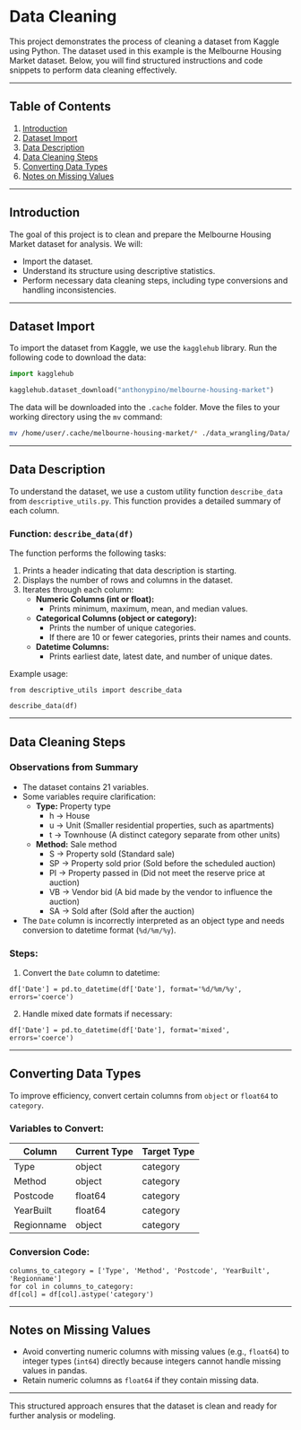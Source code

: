 # Data Cleaning

This project demonstrates the process of cleaning a dataset from Kaggle using Python. The dataset used in this example is the Melbourne Housing Market dataset. Below, you will find structured instructions and code snippets to perform data cleaning effectively.

---

## Table of Contents
1. [Introduction](#introduction)
2. [Dataset Import](#dataset-import)
3. [Data Description](#data-description)
4. [Data Cleaning Steps](#data-cleaning-steps)
5. [Converting Data Types](#converting-data-types)
6. [Notes on Missing Values](#notes-on-missing-values)

---

## Introduction
The goal of this project is to clean and prepare the Melbourne Housing Market dataset for analysis. We will:
- Import the dataset.
- Understand its structure using descriptive statistics.
- Perform necessary data cleaning steps, including type conversions and handling inconsistencies.

---

## Dataset Import
To import the dataset from Kaggle, we use the `kagglehub` library. Run the following code to download the data:

``` python
import kagglehub

kagglehub.dataset_download("anthonypino/melbourne-housing-market")
```

The data will be downloaded into the `.cache` folder. Move the files to your working directory using the `mv` command:

``` sh
mv /home/user/.cache/melbourne-housing-market/* ./data_wrangling/Data/
```

---

## Data Description
To understand the dataset, we use a custom utility function `describe_data` from `descriptive_utils.py`. This function provides a detailed summary of each column.

### Function: `describe_data(df)`
The function performs the following tasks:
1. Prints a header indicating that data description is starting.
2. Displays the number of rows and columns in the dataset.
3. Iterates through each column:
   - **Numeric Columns (int or float):**
     - Prints minimum, maximum, mean, and median values.
   - **Categorical Columns (object or category):**
     - Prints the number of unique categories.
     - If there are 10 or fewer categories, prints their names and counts.
   - **Datetime Columns:**
     - Prints earliest date, latest date, and number of unique dates.

Example usage:
```
from descriptive_utils import describe_data

describe_data(df)
```

---

## Data Cleaning Steps
### Observations from Summary
- The dataset contains 21 variables.
- Some variables require clarification:
  - **Type:** Property type
    - h → House
    - u → Unit (Smaller residential properties, such as apartments)
    - t → Townhouse (A distinct category separate from other units)
  - **Method:** Sale method 
    - S → Property sold (Standard sale)
    - SP → Property sold prior (Sold before the scheduled auction)
    - PI → Property passed in (Did not meet the reserve price at auction)
    - VB → Vendor bid (A bid made by the vendor to influence the auction)
    - SA → Sold after (Sold after the auction)
- The `Date` column is incorrectly interpreted as an object type and needs conversion to datetime format (`%d/%m/%y`).

### Steps:
1. Convert the `Date` column to datetime:
```
df['Date'] = pd.to_datetime(df['Date'], format='%d/%m/%y', errors='coerce')
```
2. Handle mixed date formats if necessary:
```
df['Date'] = pd.to_datetime(df['Date'], format='mixed', errors='coerce')
```

---

## Converting Data Types
To improve efficiency, convert certain columns from `object` or `float64` to `category`. 

### Variables to Convert:
| Column       | Current Type | Target Type |
|--------------|--------------|-------------|
| Type         | object       | category    |
| Method       | object       | category    |
| Postcode     | float64      | category    |
| YearBuilt    | float64      | category    |
| Regionname   | object       | category    |

### Conversion Code:

```
columns_to_category = ['Type', 'Method', 'Postcode', 'YearBuilt', 'Regionname']
for col in columns_to_category:
df[col] = df[col].astype('category')
```

---

## Notes on Missing Values
- Avoid converting numeric columns with missing values (e.g., `float64`) to integer types (`int64`) directly because integers cannot handle missing values in pandas.
- Retain numeric columns as `float64` if they contain missing data.

---

This structured approach ensures that the dataset is clean and ready for further analysis or modeling.
